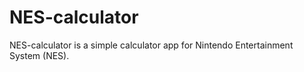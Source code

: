 # NES-calculator

NES-calculator is a simple calculator app for Nintendo Entertainment System (NES).
